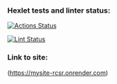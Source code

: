 ### Hexlet tests and linter status:
[![Actions Status](https://github.com/DmitriyKosnikov/rails-project-64/actions/workflows/hexlet-check.yml/badge.svg)](https://github.com/DmitriyKosnikov/rails-project-64/actions)

[![Lint Status](https://github.com/DmitriyKosnikov/rails-project-64/actions/workflows/linter.yml/badge.svg)](https://github.com/DmitriyKosnikov/rails-project-64/actions/workflows/linter.yml)

### Link to site:
(https://mysite-rcsr.onrender.com)